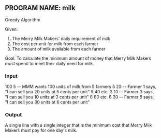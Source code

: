 ## PROGRAM NAME: milk

Greedy Algorithm

Given:

1. The Merry Milk Makers' daily requirement of milk
2. The cost per unit for milk from each farmer
3. The amount of milk available from each farmer

Goal:
To calculate the minimum amount of money that Merry Milk Makers must spend to meet their daily need for milk.
### Input
100 5 -- MMM wants 100 units of milk from 5 farmers
5 20 -- Farmer 1 says, "I can sell you 20 units at 5 cents per unit"
9 40 etc.
3 10 -- Farmer 3 says, "I can sell you 10 units at 3 cents per unit"
8 80 etc.
6 30 -- Farmer 5 says, "I can sell you 30 units at 6 cents per unit"
### Output

A single line with a single integer that is the minimum cost that Merry Milk Makers must pay for one day's milk.